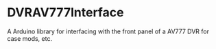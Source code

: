# DVRAV777Interface
A Arduino library for interfacing with the front panel of a AV777 DVR for case mods, etc.
